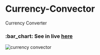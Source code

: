 # Currency-Convector
Currency Converter
<h3> :bar_chart: See in live <a href="https://marinawittich.github.io/Currency-Convector/">here</a></h3>

![currency convector](https://user-images.githubusercontent.com/111949737/203218140-636d946b-9d7b-44f3-847d-80d811da9ab3.png)
